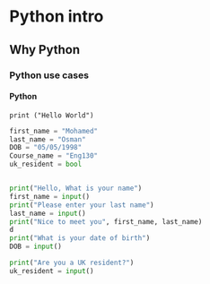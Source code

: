 # Python intro
## Why Python
### Python use cases
#### Python

`print ("Hello World")`
``` python
first_name = "Mohamed"
last_name = "Osman"
DOB = "05/05/1998"
Course_name = "Eng130"
uk_resident = bool


print("Hello, What is your name")
first_name = input()
print("Please enter your last name")
last_name = input()
print("Nice to meet you", first_name, last_name)
d
print("What is your date of birth")
DOB = input()

print("Are you a UK resident?")
uk_resident = input()
```